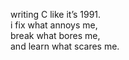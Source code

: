 writing C like it’s 1991.<br> i fix what annoys me,<br> break what bores me,<br> and learn what scares me.<br>
<!--
**ChrinovicMu/ChrinovicMu** is a_special_ ✨ repository because its `README.md` (this file) appears on your GitHub profile.

Here are some ideas to get you started:

- 🔭 I’m currently working on ...
- 🌱 I’m currently learning ...
- 👯 I’m looking to collaborate on ...
- 🤔 I’m looking for help with ...
- 💬 Ask me about ...
- 📫 How to reach me: ...
- 😄 Pronouns: ...
- ⚡ Fun fact: ...
-->
